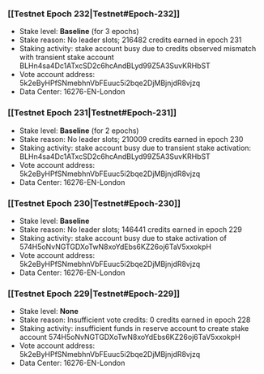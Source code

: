 ### [[Testnet Epoch 232|Testnet#Epoch-232]]
* Stake level: **Baseline** (for 3 epochs)
* Stake reason: No leader slots; 216482 credits earned in epoch 231
* Staking activity: stake account busy due to credits observed mismatch with transient stake account BLHn4sa4Dc1ATxcSD2c6hcAndBLyd99Z5A3SuvKRHbST
* Vote account address: 5k2eByHPfSNmebhnVbFEuuc5i2bqe2DjMBjnjdR8vjzq
* Data Center: 16276-EN-London
### [[Testnet Epoch 231|Testnet#Epoch-231]]
* Stake level: **Baseline** (for 2 epochs)
* Stake reason: No leader slots; 210009 credits earned in epoch 230
* Staking activity: stake account busy due to transient stake activation: BLHn4sa4Dc1ATxcSD2c6hcAndBLyd99Z5A3SuvKRHbST
* Vote account address: 5k2eByHPfSNmebhnVbFEuuc5i2bqe2DjMBjnjdR8vjzq
* Data Center: 16276-EN-London
### [[Testnet Epoch 230|Testnet#Epoch-230]]
* Stake level: **Baseline**
* Stake reason: No leader slots; 146441 credits earned in epoch 229
* Staking activity: stake account busy due to stake activation of 574H5oNvNGTGDXoTwN8xoYdEbs6KZ26oj6TaV5xxokpH
* Vote account address: 5k2eByHPfSNmebhnVbFEuuc5i2bqe2DjMBjnjdR8vjzq
* Data Center: 16276-EN-London
### [[Testnet Epoch 229|Testnet#Epoch-229]]
* Stake level: **None**
* Stake reason: Insufficient vote credits: 0 credits earned in epoch 228
* Staking activity: insufficient funds in reserve account to create stake account 574H5oNvNGTGDXoTwN8xoYdEbs6KZ26oj6TaV5xxokpH
* Vote account address: 5k2eByHPfSNmebhnVbFEuuc5i2bqe2DjMBjnjdR8vjzq
* Data Center: 16276-EN-London
